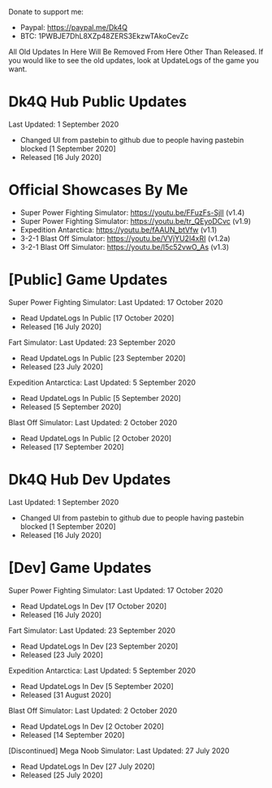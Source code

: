 Donate to support me:
- Paypal: https://paypal.me/Dk4Q
- BTC: 1PWBJE7DhL8XZp48ZERS3EkzwTAkoCevZc

All Old Updates In Here Will Be Removed From Here Other Than Released. If you would like to see the old updates, look at UpdateLogs of the game you want.

# Dk4Q Hub Public Updates
Last Updated: 1 September 2020
- Changed UI from pastebin to github due to people having pastebin blocked [1 September 2020]
- Released [16 July 2020]

# Official Showcases By Me
- Super Power Fighting Simulator: https://youtu.be/FFuzFs-SjlI (v1.4)
- Super Power Fighting Simulator: https://youtu.be/tr_QEyoDCvc (v1.9)
- Expedition Antarctica: https://youtu.be/fAAUN_btVfw (v1.1)
- 3-2-1 Blast Off Simulator: https://youtu.be/VVjYU2l4xRI (v1.2a)
- 3-2-1 Blast Off Simulator: https://youtu.be/I5c52vwO_As (v1.3)

# [Public] Game Updates

Super Power Fighting Simulator:
Last Updated: 17 October 2020
- Read UpdateLogs In Public [17 October 2020]
- Released [16 July 2020]

Fart Simulator:
Last Updated: 23 September 2020
- Read UpdateLogs In Public [23 September 2020]
- Released [23 July 2020]

Expedition Antarctica:
Last Updated: 5 September 2020
- Read UpdateLogs In Public [5 September 2020]
- Released [5 September 2020]

Blast Off Simulator:
Last Updated: 2 October 2020
- Read UpdateLogs In Public [2 October 2020]
- Released [17 September 2020]

# Dk4Q Hub Dev Updates
Last Updated: 1 September 2020
- Changed UI from pastebin to github due to people having pastebin blocked [1 September 2020]
- Released [16 July 2020]

# [Dev] Game Updates

Super Power Fighting Simulator:
Last Updated: 17 October 2020
- Read UpdateLogs In Dev [17 October 2020]
- Released [16 July 2020]

Fart Simulator:
Last Updated: 23 September 2020
- Read UpdateLogs In Dev [23 September 2020]
- Released [23 July 2020]

Expedition Antarctica:
Last Updated: 5 September 2020
- Read UpdateLogs In Dev [5 September 2020]
- Released [31 August 2020]

Blast Off Simulator:
Last Updated: 2 October 2020
- Read UpdateLogs In Dev [2 October 2020]
- Released [14 September 2020]

[Discontinued] Mega Noob Simulator:
Last Updated: 27 July 2020
- Read UpdateLogs In Dev [27 July 2020]
- Released [25 July 2020]